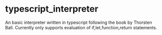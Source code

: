 # typescript_interpreter

An basic interpreter written in typescript following the book by Thorsten Ball. Currently only supports evaluation of if,let,function,return statements.
